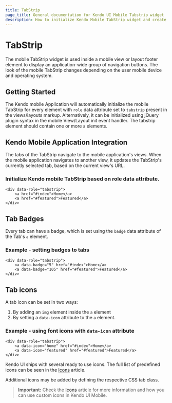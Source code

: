 ```yaml
---
title: TabStrip
page_title: General documentation for Kendo UI Mobile Tabstrip widget
description: How to initialize Kendo Mobile TabStrip widget and create custom icons.
---
```


# TabStrip

The mobile TabStrip widget is used inside a mobile view or layout footer element to display an application-wide group of navigation buttons.
The look of the mobile TabStrip changes depending on the user mobile device and operating system.

## Getting Started

The Kendo mobile Application will automatically initialize the mobile TabStrip for every element with `role` data attribute set to `tabstrip` present in the views/layouts markup.
Alternatively, it can be initialized using jQuery plugin syntax in the mobile View/Layout init event handler. The tabstrip element should contain one or more `a` elements.

## Kendo Mobile Application Integration

The tabs of the TabStrip navigate to the mobile application's views. When the mobile application navigates to another view, it updates the TabStrip's currently selected tab, based on the current view's URL.

### Initialize Kendo mobile TabStrip based on role data attribute.

    <div data-role="tabstrip">
        <a href="#index">Home</a>
        <a href="#featured">Featured</a>
    </div>

## Tab Badges

Every tab can have a badge, which is set using the `badge` data attribute of the Tab's `a` element.

### Example - setting badges to tabs

    <div data-role="tabstrip">
        <a data-badge="5" href="#index">Home</a>
        <a data-badge="105" href="#featured">Featured</a>
    </div>

## Tab icons

A tab icon can be set in two ways:

1. By adding an `img` element inside the `a` element
2. By setting a `data-icon` attribute to the `a` element.
   
### Example - using font icons with `data-icon` attribute

    <div data-role="tabstrip">
        <a data-icon="home" href="#index">Home</a>
        <a data-icon="featured" href="#featured">Featured</a>
    </div>

Kendo UI ships with several ready to use icons. The full list of predefined icons can be seen in the [Icons](./icons) article.

Additional icons may be added by defining the respective CSS tab class.

> **Important:** Check the [Icons](./icons) article for more information and how you can use custom icons in Kendo UI Mobile.
